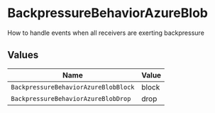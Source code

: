 # BackpressureBehaviorAzureBlob

How to handle events when all receivers are exerting backpressure


## Values

| Name                                 | Value                                |
| ------------------------------------ | ------------------------------------ |
| `BackpressureBehaviorAzureBlobBlock` | block                                |
| `BackpressureBehaviorAzureBlobDrop`  | drop                                 |